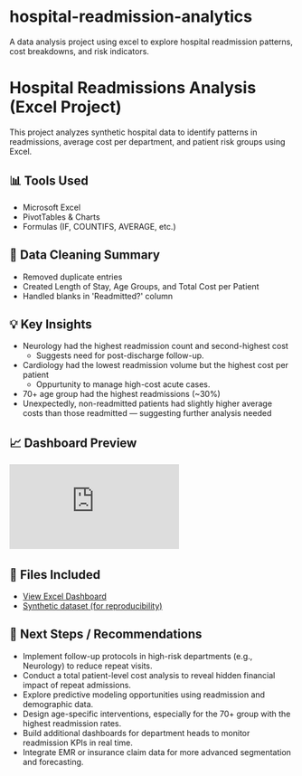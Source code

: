 # hospital-readmission-analytics
A data analysis project using excel to explore hospital readmission patterns, cost breakdowns, and risk indicators.
# Hospital Readmissions Analysis (Excel Project)

This project analyzes synthetic hospital data to identify patterns in readmissions, average cost per department, and patient risk groups using Excel.

## 📊 Tools Used
- Microsoft Excel
- PivotTables & Charts
- Formulas (IF, COUNTIFS, AVERAGE, etc.)

## 🧼 Data Cleaning Summary
- Removed duplicate entries
- Created Length of Stay, Age Groups, and Total Cost per Patient
- Handled blanks in 'Readmitted?' column

## 💡 Key Insights
- Neurology had the highest readmission count and second-highest cost
  - Suggests need for post-discharge follow-up.
- Cardiology had the lowest readmission volume but the highest cost per patient
  - Oppurtunity to manage high-cost acute cases.
- 70+ age group had the highest readmissions (~30%)
- Unexpectedly, non-readmitted patients had slightly higher average costs than those readmitted — suggesting further analysis needed

## 📈 Dashboard Preview
![Hospital Readmission Dashboard](https://github.com/OmarKanu96/hospital-readmission-analytics/raw/main/Hospital_Readmissions_Synthetic_Data%20(2).pdf)

## 📁 Files Included
- [View Excel Dashboard](https://1drv.ms/x/c/c8d5dcf9822e7dff/ESKfbhmXhrhNmWvMrI_ipsEBCe4pv4xdHRIgY1sThub9Ow?e=fLSLzI)
- [Synthetic dataset (for reproducibility)](https://1drv.ms/x/c/c8d5dcf9822e7dff/ESKfbhmXhrhNmWvMrI_ipsEBCe4pv4xdHRIgY1sThub9Ow?e=lRxi7L)

## 🚀 Next Steps / Recommendations

- Implement follow-up protocols in high-risk departments (e.g., Neurology) to reduce repeat visits.
- Conduct a total patient-level cost analysis to reveal hidden financial impact of repeat admissions.
- Explore predictive modeling opportunities using readmission and demographic data.
- Design age-specific interventions, especially for the 70+ group with the highest readmission rates.
- Build additional dashboards for department heads to monitor readmission KPIs in real time.
- Integrate EMR or insurance claim data for more advanced segmentation and forecasting.
